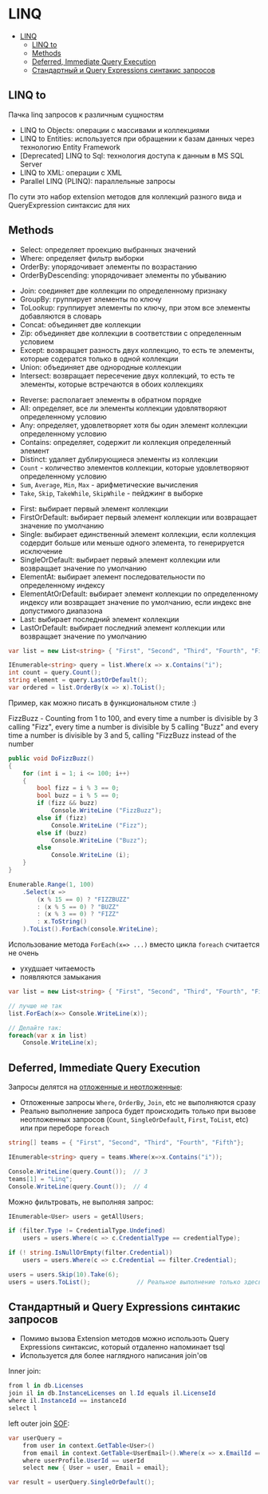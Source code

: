 # LINQ

<!-- TOC -->

- [LINQ](#linq)
  - [LINQ to](#linq-to)
  - [Methods](#methods)
  - [Deferred, Immediate Query Execution](#deferred-immediate-query-execution)
  - [Стандартный и Query Expressions синтакис запросов](#стандартный-и-query-expressions-синтакис-запросов)

<!-- /TOC -->

<div style="page-break-after: always;"></div>

## LINQ to

Пачка linq запросов к различным сущностям

- LINQ to Objects: операции с массивами и коллекциями
- LINQ to Entities: используется при обращении к базам данных через технологию Entity Framework
- [Deprecated] LINQ to Sql: технология доступа к данным в MS SQL Server
- LINQ to XML: операции с XML
- Parallel LINQ (PLINQ): параллельные запросы

По сути это набор extension методов для коллекций разного вида и QueryExpression синтаксис для них

<div style="page-break-after: always;"></div>

## Methods

- Select: определяет проекцию выбранных значений
- Where: определяет фильтр выборки
- OrderBy: упорядочивает элементы по возрастанию
- OrderByDescending: упорядочивает элементы по убыванию

<div style="page-break-after: always;"></div>

- Join: соединяет две коллекции по определенному признаку
- GroupBy: группирует элементы по ключу
- ToLookup: группирует элементы по ключу, при этом все элементы добавляются в словарь
- Concat: объединяет две коллекции
- Zip: объединяет две коллекции в соответствии с определенным условием
- Except: возвращает разность двух коллекцию, то есть те элементы, которые содератся только в одной коллекции
- Union: объединяет две однородные коллекции
- Intersect: возвращает пересечение двух коллекций, то есть те элементы, которые встречаются в обоих коллекциях

<div style="page-break-after: always;"></div>

- Reverse: располагает элементы в обратном порядке
- All: определяет, все ли элементы коллекции удовлятворяют определенному условию
- Any: определяет, удовлетворяет хотя бы один элемент коллекции определенному условию
- Contains: определяет, содержит ли коллекция определенный элемент
- Distinct: удаляет дублирующиеся элементы из коллекции
- `Count` - количество элементов коллекции, которые удовлетворяют определенному условию
- `Sum`, `Average`, `Min`, `Max` - арифметические вычисления
- `Take`, `Skip`, `TakeWhile`, `SkipWhile` - пейджинг в выборке

<div style="page-break-after: always;"></div>

- First: выбирает первый элемент коллекции
- FirstOrDefault: выбирает первый элемент коллекции или возвращает значение по умолчанию
- Single: выбирает единственный элемент коллекции, если коллекция содердит больше или меньше одного элемента, то генерируется исключение
- SingleOrDefault: выбирает первый элемент коллекции или возвращает значение по умолчанию
- ElementAt: выбирает элемент последовательности по определенному индексу
- ElementAtOrDefault: выбирает элемент коллекции по определенному индексу или возвращает значение по умолчанию, если индекс вне допустимого диапазона
- Last: выбирает последний элемент коллекции
- LastOrDefault: выбирает последний элемент коллекции или возвращает значение по умолчанию

<div style="page-break-after: always;"></div>

```cs
var list = new List<string> { "First", "Second", "Third", "Fourth", "Fifth"};

IEnumerable<string> query = list.Where(x => x.Contains("i");
int count = query.Count();
string element = query.LastOrDefault();
var ordered = list.OrderBy(x => x).ToList();
```

<div style="page-break-after: always;"></div>

Пример, как можно писать в функциональном стиле :)

FizzBuzz - Counting from 1 to 100, and
  every time a number is divisible by 3 calling "Fizz",
  every time a number is divisible by 5 calling "Buzz" and
  every time a number is divisible by 3 and 5, calling "FizzBuzz instead of the number

<div style="page-break-after: always;"></div>

```cs
public void DoFizzBuzz()
{
    for (int i = 1; i <= 100; i++)
    {
        bool fizz = i % 3 == 0;
        bool buzz = i % 5 == 0;
        if (fizz && buzz)
            Console.WriteLine ("FizzBuzz");
        else if (fizz)
            Console.WriteLine ("Fizz");
        else if (buzz)
            Console.WriteLine ("Buzz");
        else
            Console.WriteLine (i);
    }
}
```

<div style="page-break-after: always;"></div>

```cs
Enumerable.Range(1, 100)
    .Select(x =>
        (x % 15 == 0) ? "FIZZBUZZ"
        : (x % 5 == 0) ? "BUZZ"
        : (x % 3 == 0) ? "FIZZ"
        : x.ToString()
    ).ToList().ForEach(console.WriteLine);
```

<div style="page-break-after: always;"></div>

Использование метода `ForEach(x=> ...)` вместо цикла `foreach` считается не очень

- ухудшает читаемость
- появляются замыкания

```cs
var list = new List<string> { "First", "Second", "Third", "Fourth", "Fifth"};

// лучше не так
list.ForEach(x=> Console.WriteLine(x));

// Делайте так:
foreach(var x in list)
    Console.WriteLine(x);

```

<div style="page-break-after: always;"></div>

## Deferred, Immediate Query Execution

Запросы делятся на [отложенные и неотложенные](https://msdn.microsoft.com/ru-ru/library/bb738633(v=vs.110).aspx):

- Отложенные запросы `Where`, `OrderBy`, `Join`, etc не выполняются сразу
- Реально выполнение запроса будет происходить только при вызове неотложенных запросов (`Count`, `SingleOrDefault`, `First`, `ToList`, etc) или при переборе `foreach`

```cs
string[] teams = { "First", "Second", "Third", "Fourth", "Fifth"};

IEnumerable<string> query = teams.Where(x=>x.Contains("i"));

Console.WriteLine(query.Count());  // 3
teams[1] = "Linq";
Console.WriteLine(query.Count());  // 4
```

<div style="page-break-after: always;"></div>

Можно фильтровать, не выполняя запрос:

```cs
IEnumerable<User> users = getAllUsers;

if (filter.Type != CredentialType.Undefined)
    users = users.Where(c => c.CredentialType == credentialType);

if (! string.IsNullOrEmpty(filter.Credential))
    users = users.Where(c => c.Credential == filter.Credential);

users = users.Skip(10).Take(6);
users = users.ToList();             // Реальное выполнение только здесь
```

<div style="page-break-after: always;"></div>

## Стандартный и Query Expressions синтакис запросов

- Помимо вызова Extension методов можно использоть Query Expressions синтаксис, который отдаленно напоминает tsql
- Используется для более наглядного написания join'ов

Inner join:

```cs
from l in db.Licenses
join il in db.InstanceLicenses on l.Id equals il.LicenseId
where il.InstanceId == instanceId
select l
```

left outer join [SOF](http://stackoverflow.com/questions/267488/linq-to-sql-multiple-left-outer-joins?rq=1):

```cs
var userQuery =
    from user in context.GetTable<User>()
    from email in context.GetTable<UserEmail>().Where(x => x.EmailId == userProfile.EmailId).DefaultIfEmpty()
    where userProfile.UserId == userId
    select new { User = user, Email = email};

var result = userQuery.SingleOrDefault();
```